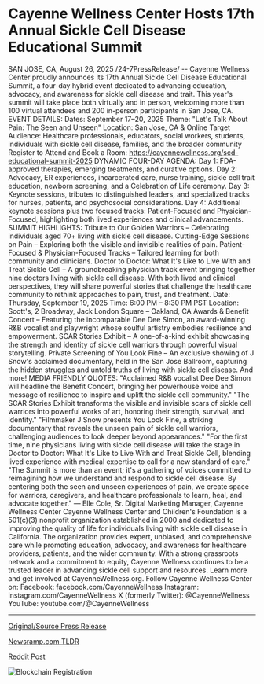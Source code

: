 # Cayenne Wellness Center Hosts 17th Annual Sickle Cell Disease Educational Summit

SAN JOSE, CA, August 26, 2025 /24-7PressRelease/ -- Cayenne Wellness Center proudly announces its 17th Annual Sickle Cell Disease Educational Summit, a four-day hybrid event dedicated to advancing education, advocacy, and awareness for sickle cell disease and trait. This year's summit will take place both virtually and in person, welcoming more than 100 virtual attendees and 200 in-person participants in San Jose, CA.   EVENT DETAILS: Dates: September 17–20, 2025 Theme: "Let's Talk About Pain: The Seen and Unseen" Location: San Jose, CA & Online Target Audience: Healthcare professionals, educators, social workers, students, individuals with sickle cell disease, families, and the broader community Register to Attend and Book a Room: https://cayennewellness.org/scd-educational-summit-2025  DYNAMIC FOUR-DAY AGENDA: Day 1: FDA-approved therapies, emerging treatments, and curative options. Day 2: Advocacy, ER experiences, incarcerated care, nurse training, sickle cell trait education, newborn screening, and a Celebration of Life ceremony. Day 3: Keynote sessions, tributes to distinguished leaders, and specialized tracks for nurses, patients, and psychosocial considerations. Day 4: Additional keynote sessions plus two focused tracks: Patient-Focused and Physician-Focused, highlighting both lived experiences and clinical advancements.  SUMMIT HIGHLIGHTS: Tribute to Our Golden Warriors – Celebrating individuals aged 70+ living with sickle cell disease.  Cutting-Edge Sessions on Pain – Exploring both the visible and invisible realities of pain.  Patient-Focused & Physician-Focused Tracks – Tailored learning for both community and clinicians. Doctor to Doctor: What It's Like to Live With and Treat Sickle Cell – A groundbreaking physician track event bringing together nine doctors living with sickle cell disease. With both lived and clinical perspectives, they will share powerful stories that challenge the healthcare community to rethink approaches to pain, trust, and treatment. Date: Thursday, September 19, 2025 Time: 6:00 PM – 8:30 PM PST Location: Scott's, 2 Broadway, Jack London Square – Oakland, CA  Awards & Benefit Concert – Featuring the incomparable Dee Dee Simon, an award-winning R&B vocalist and playwright whose soulful artistry embodies resilience and empowerment.  SCAR Stories Exhibit – A one-of-a-kind exhibit showcasing the strength and identity of sickle cell warriors through powerful visual storytelling.  Private Screening of You Look Fine – An exclusive showing of J Snow's acclaimed documentary, held in the San Jose Ballroom, capturing the hidden struggles and untold truths of living with sickle cell disease.  And more!  MEDIA FRIENDLY QUOTES: "Acclaimed R&B vocalist Dee Dee Simon will headline the Benefit Concert, bringing her powerhouse voice and message of resilience to inspire and uplift the sickle cell community."  "The SCAR Stories Exhibit transforms the visible and invisible scars of sickle cell warriors into powerful works of art, honoring their strength, survival, and identity."  "Filmmaker J Snow presents You Look Fine, a striking documentary that reveals the unseen pain of sickle cell warriors, challenging audiences to look deeper beyond appearances."  "For the first time, nine physicians living with sickle cell disease will take the stage in Doctor to Doctor: What It's Like to Live With and Treat Sickle Cell, blending lived experience with medical expertise to call for a new standard of care."  "The Summit is more than an event; it's a gathering of voices committed to reimagining how we understand and respond to sickle cell disease. By centering both the seen and unseen experiences of pain, we create space for warriors, caregivers, and healthcare professionals to learn, heal, and advocate together." — Elle Cole, Sr. Digital Marketing Manager, Cayenne Wellness Center  Cayenne Wellness Center and Children's Foundation is a 501(c)(3) nonprofit organization established in 2000 and dedicated to improving the quality of life for individuals living with sickle cell disease in California. The organization provides expert, unbiased, and comprehensive care while promoting education, advocacy, and awareness for healthcare providers, patients, and the wider community. With a strong grassroots network and a commitment to equity, Cayenne Wellness continues to be a trusted leader in advancing sickle cell support and resources.   Learn more and get involved at CayenneWellness.org. Follow Cayenne Wellness Center on: Facebook: facebook.com/CayenneWellness Instagram: instagram.com/CayenneWellness X (formerly Twitter): @CayenneWellness YouTube: youtube.com/@CayenneWellness 

---

[Original/Source Press Release](https://www.24-7pressrelease.com/press-release/526158/cayenne-wellness-center-hosts-17th-annual-sickle-cell-disease-educational-summit)
                    

[Newsramp.com TLDR](https://newsramp.com/curated-news/cayenne-wellness-hosts-17th-sickle-cell-summit-on-pain-treatment/d16774e08a0cf162013133d4587e5761) 

 



[Reddit Post](https://www.reddit.com/r/eventNews/comments/1n0fdwo/cayenne_wellness_hosts_17th_sickle_cell_summit_on/) 



![Blockchain Registration](https://cdn.newsramp.app/24-7PressRelease/qrcode/258/26/envy2gnF.webp)